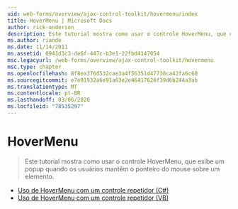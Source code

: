 ```yaml
---
uid: web-forms/overview/ajax-control-toolkit/hovermenu/index
title: HoverMenu | Microsoft Docs
author: rick-anderson
description: Este tutorial mostra como usar o controle HoverMenu, que exibe um popup quando os usuários mantêm o ponteiro do mouse sobre um elemento.
ms.author: riande
ms.date: 11/14/2011
ms.assetid: 0941d3c3-de6f-447c-b3e1-22fbd4147054
msc.legacyurl: /web-forms/overview/ajax-control-toolkit/hovermenu
msc.type: chapter
ms.openlocfilehash: 8f8ea376d532cae3a4f56351d47730ca42fa6c60
ms.sourcegitcommit: e7e91932a6e91a63e2e46417626f39d6b244a3ab
ms.translationtype: MT
ms.contentlocale: pt-BR
ms.lasthandoff: 03/06/2020
ms.locfileid: "78535297"
---
```

# <a name="hovermenu"></a>HoverMenu

> Este tutorial mostra como usar o controle HoverMenu, que exibe um popup quando os usuários mantêm o ponteiro do mouse sobre um elemento.

- [Uso de HoverMenu com um controle repetidor (C#)](using-hovermenu-with-a-repeater-control-cs.md)
- [Uso de HoverMenu com um controle repetidor (VB)](using-hovermenu-with-a-repeater-control-vb.md)
